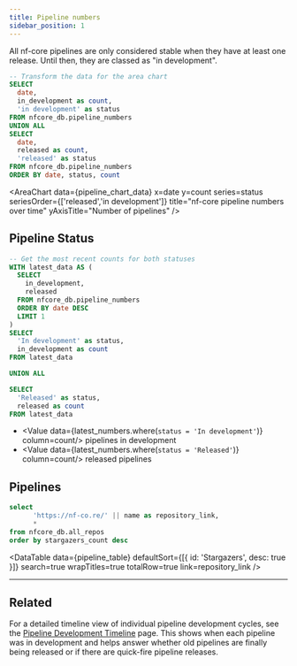 ```yaml
---
title: Pipeline numbers
sidebar_position: 1
---
```


All nf-core pipelines are only considered stable when they have at least one release. Until then, they are classed as "in development".


```sql pipeline_chart_data
-- Transform the data for the area chart
SELECT 
  date,
  in_development as count,
  'in development' as status
FROM nfcore_db.pipeline_numbers
UNION ALL
SELECT 
  date,
  released as count,
  'released' as status
FROM nfcore_db.pipeline_numbers
ORDER BY date, status, count
```

<AreaChart
data={pipeline_chart_data}
x=date
y=count
series=status
seriesOrder={['released','in development']} 
title="nf-core pipeline numbers over time"
yAxisTitle="Number of pipelines"
/>

## Pipeline Status

```sql latest_numbers
-- Get the most recent counts for both statuses
WITH latest_data AS (
  SELECT 
    in_development,
    released
  FROM nfcore_db.pipeline_numbers
  ORDER BY date DESC
  LIMIT 1
)
SELECT 
  'In development' as status,
  in_development as count
FROM latest_data

UNION ALL

SELECT 
  'Released' as status,
  released as count
FROM latest_data
```

- <Value data={latest_numbers.where(`status = 'In development'`)} column=count/> pipelines in development
- <Value data={latest_numbers.where(`status = 'Released'`)} column=count/> released pipelines

## Pipelines

```sql pipeline_table
select
      'https://nf-co.re/' || name as repository_link,
      *
from nfcore_db.all_repos
order by stargazers_count desc
```

<DataTable
data={pipeline_table}
defaultSort={[{ id: 'Stargazers', desc: true }]}
search=true
wrapTitles=true
totalRow=true
link=repository_link
/>

---

## Related

For a detailed timeline view of individual pipeline development cycles, see the [Pipeline Development Timeline](timeline) page. This shows when each pipeline was in development and helps answer whether old pipelines are finally being released or if there are quick-fire pipeline releases.
